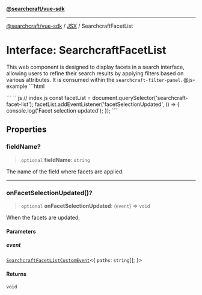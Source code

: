 [**@searchcraft/vue-sdk**](/reference/sdk/js-vue/README.md)

***

[@searchcraft/vue-sdk](/reference/sdk/js-vue/globals.md) / [JSX](/reference/sdk/js-vue/namespaces/JSX/README.md) / SearchcraftFacetList

# Interface: SearchcraftFacetList

This web component is designed to display facets in a search interface, allowing users to refine their search results by applying filters based on various attributes.
It is consumed within the `searchcraft-filter-panel`.
@js-example ```html
<!-- index.html -->
<searchcraft-facet-list field-name="title" />
```
```js
// index.js
const facetList = document.querySelector('searchcraft-facet-list');
facetList.addEventListener('facetSelectionUpdated', () => {
  console.log('Facet selection updated');
});
```

## Properties

### fieldName?

> `optional` **fieldName**: `string`

The name of the field where facets are applied.

***

### onFacetSelectionUpdated()?

> `optional` **onFacetSelectionUpdated**: (`event`) => `void`

When the facets are updated.

#### Parameters

##### event

[`SearchcraftFacetListCustomEvent`](/reference/sdk/js-vue/interfaces/SearchcraftFacetListCustomEvent.md)\<\{ `paths`: `string`[]; \}\>

#### Returns

`void`
